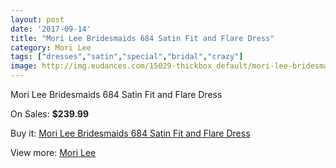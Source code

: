```yaml
---
layout: post
date: '2017-09-14'
title: "Mori Lee Bridesmaids 684 Satin Fit and Flare Dress"
category: Mori Lee
tags: ["dresses","satin","special","bridal","crazy"]
image: http://img.eudances.com/15029-thickbox_default/mori-lee-bridesmaids-684-satin-fit-and-flare-dress.jpg
---
```

Mori Lee Bridesmaids 684 Satin Fit and Flare Dress

On Sales: **$239.99**
<a href="https://www.eudances.com/en/mori-lee/4469-mori-lee-bridesmaids-684-satin-fit-and-flare-dress.html"><amp-img layout="responsive" width="600" height="600" src="//img.eudances.com/15029-thickbox_default/mori-lee-bridesmaids-684-satin-fit-and-flare-dress.jpg" alt="Mori Lee Bridesmaids 684 Satin Fit and Flare Dress 0" /></a>
<a href="https://www.eudances.com/en/mori-lee/4469-mori-lee-bridesmaids-684-satin-fit-and-flare-dress.html"><amp-img layout="responsive" width="600" height="600" src="//img.eudances.com/15030-thickbox_default/mori-lee-bridesmaids-684-satin-fit-and-flare-dress.jpg" alt="Mori Lee Bridesmaids 684 Satin Fit and Flare Dress 1" /></a>

Buy it: [Mori Lee Bridesmaids 684 Satin Fit and Flare Dress](https://www.eudances.com/en/mori-lee/4469-mori-lee-bridesmaids-684-satin-fit-and-flare-dress.html "Mori Lee Bridesmaids 684 Satin Fit and Flare Dress")

View more: [Mori Lee](https://www.eudances.com/en/65-mori-lee "Mori Lee")
